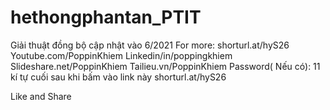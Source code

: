 # hethongphantan_PTIT
Giải thuật đồng bộ cập nhật vào 6/2021
For more: shorturl.at/hyS26
Youtube.com/PoppinKhiem
Linkedin/in/poppingkhiem
Slideshare.net/PoppinKhiem
Tailieu.vn/PoppinKhiem
Password( Nếu có): 11 kí tự cuối sau khi bấm vào link này shorturl.at/hyS26

Like and Share
